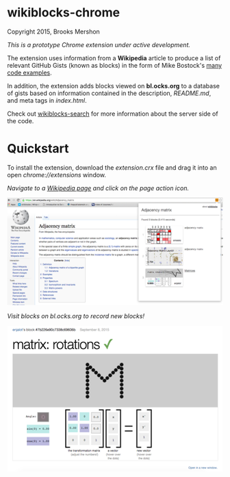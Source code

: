 wikiblocks-chrome
=================

Copyright 2015, Brooks Mershon

*This is a prototype Chrome extension under active development.*

The extension uses information from a **Wikipedia** article to produce a list of relevant GitHub Gists (known as blocks) in the form of Mike Bostock's [many code examples](http://bl.ocks.org).

In addition, the extension adds blocks viewed on **bl.ocks.org** to a database of gists based on information contained in the description, *README.md*, and meta tags in *index.html*.

Check out [wikiblocks-search](https://github.com/bmershon/wikiblocks-search) for more information about the server side of the code.

# Quickstart

To install the extension, download the *extension.crx* file and drag it into an open *chrome://extensions* window.

*Navigate to a [Wikipedia page](https://en.wikipedia.org/wiki/Adjacency_matrix) and click on the page action icon.*

![Wikiblocks Chrome Extension](/images/wikipedia.png)

*Visit blocks on bl.ocks.org to record new blocks!*

![Discover new blocks](/images/blocks.png)

